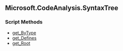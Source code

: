 ## Microsoft.CodeAnalysis.SyntaxTree


### Script Methods


* [get_ByType](get_ByType.md)
* [get_Defines](get_Defines.md)
* [get_Root](get_Root.md)
